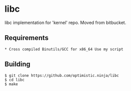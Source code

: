 # libc
libc implementation for 'kernel' repo. Moved from bitbucket.

## Requirements

    * Cross compiled Binutils/GCC for x86_64 Use my script

## Building

```
$ git clone https://github.com/optimistic.ninja/libc
$ cd libc
$ make
```
